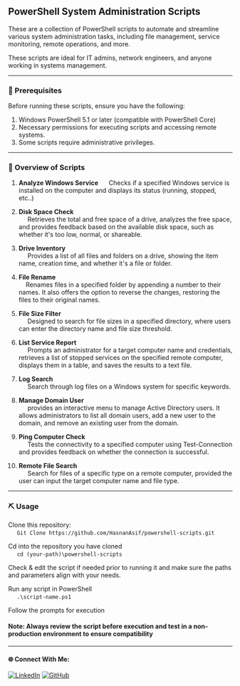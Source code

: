 ﻿## PowerShell System Administration Scripts

These are a collection of PowerShell scripts to automate and streamline various system administration tasks, including file management, service monitoring, remote operations, and more.

These scripts are ideal for IT admins, network engineers, and anyone working in systems management.

---


### 🚨 Prerequisites
Before running these scripts, ensure you have the following:
1. Windows PowerShell 5.1 or later (compatible with PowerShell Core)
2. Necessary permissions for executing scripts and accessing remote systems.
3. Some scripts require administrative privileges.

---

### 🔦 Overview of Scripts


1. **Analyze Windows Service**
&nbsp;&nbsp;&nbsp;&nbsp; Checks if a specified Windows service is installed on the computer and displays its status (running, stopped, etc..)


2. **Disk Space Check**\
&nbsp;&nbsp;&nbsp;&nbsp; Retrieves the total and free space of a drive, analyzes the free space, and provides feedback based on the available disk space, such as whether it's too low, normal, or shareable.

3. **Drive Inventory**\
&nbsp;&nbsp;&nbsp;&nbsp; Provides a list of all files and folders on a drive, showing the item name, creation time, and whether it's a file or folder.

4. **File Rename**\
&nbsp;&nbsp;&nbsp;&nbsp;Renames files in a specified folder by appending a number to their names. It also offers the option to reverse the changes, restoring the files to their original names.

4. **File Size Filter**\
&nbsp;&nbsp;&nbsp;&nbsp; Designed to search for file sizes in a specified directory, where users can enter the directory name and file size threshold.

6. **List Service Report**\
&nbsp;&nbsp;&nbsp;&nbsp; Prompts an administrator for a target computer name and credentials, retrieves a list of stopped services on the specified remote computer, displays them in a table, and saves the results to a text file.

8. **Log Search**\
&nbsp;&nbsp;&nbsp;&nbsp; Search through log files on a Windows system for specific keywords.
  
9. **Manage Domain User**\
&nbsp;&nbsp;&nbsp;&nbsp; provides an interactive menu to manage Active Directory users. It allows administrators to list all domain users, add a new user to the domain, and remove an existing user from the domain.
  
10. **Ping Computer Check**\
&nbsp;&nbsp;&nbsp;&nbsp; Tests the connectivity to a specified computer using Test-Connection and provides feedback on whether the connection is successful.
  
11. **Remote File Search**\
&nbsp;&nbsp;&nbsp;&nbsp; Search for files of a specific type on a remote computer, provided the user can input the target computer name and file type.

---

### ⛏️ Usage
Clone this repository:\
&nbsp;&nbsp;&nbsp;&nbsp; `Git Clone https://github.com/HasnanAsif/powershell-scripts.git`

Cd into the repository you have cloned\
&nbsp;&nbsp;&nbsp;&nbsp; `cd (your-path)\powershell-scripts`

Check & edit the script if needed prior to running it and make sure the paths and parameters align with your needs.


Run any script in PowerShell\
&nbsp;&nbsp;&nbsp;&nbsp; `.\script-name.ps1` 

Follow the prompts for execution



#### Note: Always review the script before execution and test in a non-production environment to ensure compatibility

---

#### 🌐 Connect With Me:
[![LinkedIn](https://img.shields.io/badge/LinkedIn-blue?style=for-the-badge&logo=LinkedIn&link=www.linkedin.com/in/hasnan-asif)](www.linkedin.com/in/hasnan-asif)
[![GitHub](https://img.shields.io/badge/GitHub-gray?style=for-the-badge&logo=Github&link=https://github.com/HasnanAsif)](https://github.com/HasnanAsif)

